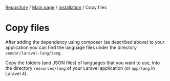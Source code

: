 [Repository](https://github.com/Laravel-Lang/lang) / [Main page](../index.md) / [Installation](../index.md#installation) / Copy files

# Copy files

After adding the dependency using composer (as described above) to your application you can find the language files under the
directory `vendor/laravel-lang/lang`.

Copy the folders (and JSON files) of languages that you want to use, into the directory `resources/lang` of your Laravel application (or `app/lang` in Laravel
4).
